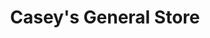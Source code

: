 ---
title: "Casey's General Store"
url: /waterloo/caseys-general-store-logan-avenue/
shop: convenience
---